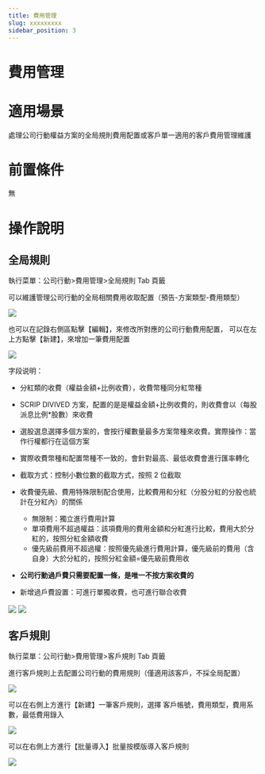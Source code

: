 ```yaml
---
title: 費用管理
slug: xxxxxxxxx
sidebar_position: 3
---
```



# 費用管理

# 適用場景

處理公司行動權益方案的全局規則費用配置或客戶單一適用的客戶費用管理維護

# 前置條件

無

# 操作說明

## 全局規則

執行菜單：公司行動&gt;費用管理&gt;全局規則 Tab 頁籤

可以維護管理公司行動的全局相關費用收取配置（預告-方案類型-費用類型）

<img src="/assets/XQxHbmdT3oE3kwxIaTGcbKk7nph.png" src-width="3344" src-height="1558" align="center"/>

也可以在記錄右側區點擊【編輯】，來修改所對應的公司行動費用配置， 可以在左上方點擊【新建】，來增加一筆費用配置

<img src="/assets/CVeTbc0eHoXCyaxNXlCcSUFbnve.png" src-width="3192" src-height="1842" align="center"/>

字段说明：

- 分紅類的收費（權益金額+比例收費），收費幣種同分紅幣種 
- SCRIP DIVIVED 方案，配置的是是權益金額+比例收費的，則收費會以（每股派息比例*股數）來收費 
- 選股選息選擇多個方案的，會按行權數量最多方案幣種來收費。實際操作：當作行權都行在這個方案
- 實際收費幣種和配置幣種不一致的，會針對最高、最低收費會進行匯率轉化 
- 截取方式：控制小數位數的截取方式，按照 2 位截取
-  收費優先級、費用特殊限制配合使用，比較費用和分紅（分股分紅的分股也統計在分紅內）的關係
    - 無限制：獨立進行費用計算
    - 單項費用不超過權益：該項費用的費用金額和分紅進行比較，費用大於分紅的，按照分紅金額收費
    - 優先級前費用不超過權：按照優先級進行費用計算，優先級前的費用（含自身）大於分紅的，按照分紅金額=優先級前費用收

- **公司行動過戶費只需要配置一條，是唯一不按方案收費的**
- 新增過戶費設置：可進行單獨收費，也可進行聯合收費

<img src="/assets/WPAVbh6Kvo2L60x0tvlcgbxmnFf.png" src-width="3348" src-height="992" align="center"/>

<img src="/assets/V3IabCZGEo0CFMxkri9cWn0rn6g.png" src-width="3376" src-height="1254" align="center"/>

## 客戶規則

執行菜單：公司行動&gt;費用管理&gt;客戶規則 Tab 頁籤

進行客戶規則上去配置公司行動的費用規則（僅適用該客戶，不採全局配置）

<img src="/assets/IcsLbrTPEobgLqxBI2wcc6RRnyq.png" src-width="3350" src-height="882" align="center"/>

可以在右側上方進行【新建】一筆客戶規則，選擇 客戶帳號，費用類型，費用系數，最低費用錄入

<img src="/assets/GJp6bAHFVoqXhXxMAVycd3EEn3g.png" src-width="3378" src-height="1250" align="center"/>

可以在右側上方進行【批量導入】批量按模版導入客戶規則

<img src="/assets/Q49ybIrpqozXsLxSEz8cHdfBngh.png" src-width="3348" src-height="1232" align="center"/>

